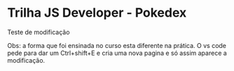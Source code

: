 # Trilha JS Developer - Pokedex

Teste de modificação

Obs: a forma que foi ensinada no curso esta diferente na prática. O vs code pede para dar um Ctrl+shift+E e cria uma nova pagina e só assim aparece a modificação.
